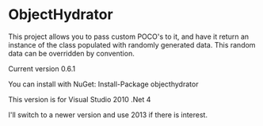 ObjectHydrator
==============

This project allows you to pass custom POCO's to it, and have it return an instance of the class populated with randomly generated data. This random data can be overridden by convention.

Current version 0.6.1

You can install with NuGet: Install-Package objecthydrator

This version is for Visual Studio 2010 .Net 4

I'll switch to a newer version and use 2013 if there is interest.
